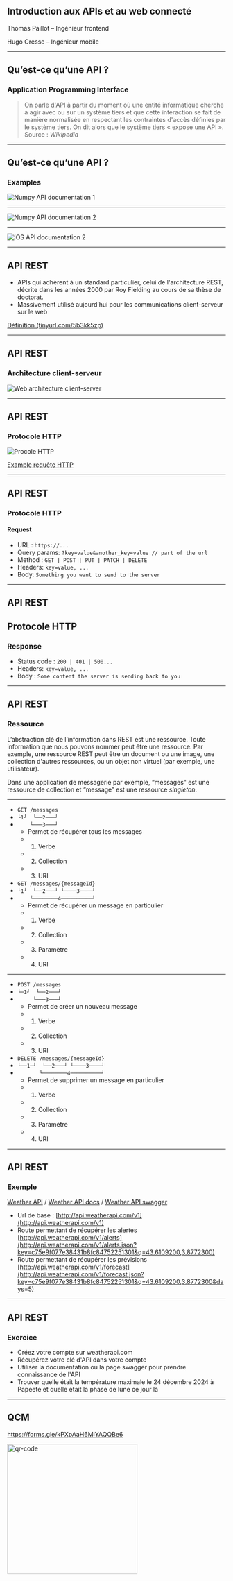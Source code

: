 ## Introduction aux APIs et au web connecté

Thomas Paillot – Ingénieur frontend

Hugo Gresse – Ingénieur mobile 

---

## Qu’est-ce qu’une API ?

### Application Programming Interface

> On parle d'API à partir du moment où une entité informatique cherche à agir avec ou sur un système tiers et que cette interaction se fait de manière normalisée en respectant les contraintes d'accès définies par le système tiers. On dit alors que le système tiers « expose une API ».
> Source : *Wikipedia*

---

## Qu’est-ce qu’une API ?

### Examples

![Numpy API documentation 1](/slides-miashs-2025/images/numpy-api-1.png)

------

![Numpy API documentation 2](/slides-miashs-2025/images/numpy-api-2.png)

------

![iOS API documentation 2](/slides-miashs-2025/images/ios-api-1.png)

---

## API REST

- APIs qui adhèrent à un standard particulier, celui de l'architecture REST, décrite dans les années 2000 par Roy Fielding au cours de sa thèse de doctorat.
- Massivement utilisé aujourd’hui pour les communications client-serveur sur le web

[Définition (tinyurl.com/5b3kk5zp)](https://about.gitlab.com/fr-fr/blog/2024/09/04/what-is-rest-api/)

---

## API REST

### Architecture client-serveur

![Web architecture client-server](/slides-miashs-2025/images/web-architecture.jpg)

---

## API REST

### Protocole HTTP

![Procole HTTP](/slides-miashs-2025/images/client-server-architecture.png)

<a href="/dist/reveal.js" target="_blank">Example requête HTTP</a>

---

## API REST

### Protocole HTTP

#### Request

- URL : `https://...`
- Query params: `?key=value&another_key=value // part of the url`
- Method : `GET | POST | PUT | PATCH | DELETE`
- Headers: `key=value, ...`
- Body: `Something you want to send to the server`

---

## API REST

## Protocole HTTP

### Response

- Status code : `200 | 401 | 500...`
- Headers: `key=value, ...`
- Body : `Some content the server is sending back to you`

---

## API REST

### Ressource

L’abstraction clé de l’information dans REST est une ressource. Toute information que nous pouvons nommer peut être une ressource. Par exemple, une ressource REST peut être un document ou une image, une collection d'autres ressources, ou un objet non virtuel (par exemple, une utilisateur).

Dans une application de messagerie par exemple, “messages" est une ressource de collection et “message” est une ressource *singleton*.

------

- `GET /messages`
- `└1┘  └──2───┘`
- `    └───3───┘`
  - Permet de récupérer tous les messages
  - 1. Verbe
  - 2. Collection
  - 3. URI
- `GET /messages/{messageId}`
- `└1┘  └──2───┘ └────3────┘`
- `    └────────4──────────┘`
  - Permet de récupérer un message en particulier
  - 1. Verbe
  - 2. Collection
  - 3. Paramètre
  - 4. URI

------

- `POST /messages`
- `└─1┘  └──2───┘`
- `     └───3───┘`
  - Permet de créer un nouveau message
  - 1. Verbe
  - 2. Collection
  - 3. URI
- `DELETE /messages/{messageId}`
- `└──1─┘  └──2───┘ └────3────┘`
- `       └────────4──────────┘`
  - Permet de supprimer un message en particulier
  - 1. Verbe
  - 2. Collection
  - 3. Paramètre
  - 4. URI

---

## API REST

### Exemple

[Weather API](https://www.weatherapi.com/) / [Weather API docs](https://www.weatherapi.com/docs/) / [Weather API swagger](https://app.swaggerhub.com/apis-docs/WeatherAPI.com/WeatherAPI/1.0.2)


- Url de base : [http://api.weatherapi.com/v1](http://api.weatherapi.com/v1)
- Route permettant de récupérer les alertes [http://api.weatherapi.com/v1/alerts](http://api.weatherapi.com/v1/alerts.json?key=c75e9f077e38431b8fc84752251301&q=43.6109200,3.8772300)
- Route permettant de récupérer les prévisions [http://api.weatherapi.com/v1/forecast](http://api.weatherapi.com/v1/forecast.json?key=c75e9f077e38431b8fc84752251301&q=43.6109200,3.8772300&days=5)

---

## API REST

### Exercice

- Créez votre compte sur weatherapi.com
- Récupérez votre clé d'API dans votre compte
- Utiliser la documentation ou la page swagger pour prendre connaissance de l'API
- Trouver quelle était la température maximale le 24 décembre 2024 à Papeete et quelle était la phase de lune ce jour là

---

## QCM 

https://forms.gle/kPXpAaH6MiYAQQBe6

<img src="https://github.com/user-attachments/assets/fa424d55-883f-4d67-b2a4-8969cd601db3" width="300" height="300" alt="qr-code">
